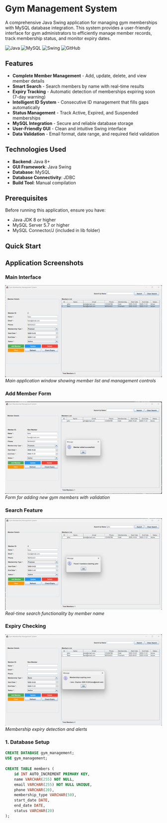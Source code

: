 #  Gym Management System

A comprehensive Java Swing application for managing gym memberships with MySQL database integration. This system provides a user-friendly interface for gym administrators to efficiently manage member records, track membership status, and monitor expiry dates.

![Java](https://img.shields.io/badge/Java-ED8B00?style=for-the-badge&logo=java&logoColor=white)
![MySQL](https://img.shields.io/badge/MySQL-00000F?style=for-the-badge&logo=mysql&logoColor=white)
![Swing](https://img.shields.io/badge/Java_Swing-ED8B00?style=for-the-badge&logo=java&logoColor=white)
![GitHub](https://img.shields.io/badge/GitHub-100000?style=for-the-badge&logo=github&logoColor=white)

##  Features

-  **Complete Member Management** - Add, update, delete, and view member details
-  **Smart Search** - Search members by name with real-time results
-  **Expiry Tracking** - Automatic detection of memberships expiring soon (7-day warning)
-  **Intelligent ID System** - Consecutive ID management that fills gaps automatically
-  **Status Management** - Track Active, Expired, and Suspended memberships
-  **MySQL Integration** - Secure and reliable database storage
-  **User-Friendly GUI** - Clean and intuitive Swing interface
-  **Data Validation** - Email format, date range, and required field validation

##  Technologies Used

- **Backend**: Java 8+
- **GUI Framework**: Java Swing
- **Database**: MySQL
- **Database Connectivity**: JDBC
- **Build Tool**: Manual compilation

##  Prerequisites

Before running this application, ensure you have:

-  Java JDK 8 or higher
-  MySQL Server 5.7 or higher
-  MySQL Connector/J (included in lib folder)

##  Quick Start
##  Application Screenshots

### Main Interface
![Main Interface](screenshots/main-ui.png)
*Main application window showing member list and management controls*

### Add Member Form
![Add Member](screenshots/add-member.png)
*Form for adding new gym members with validation*

### Search Feature
![Search Members](screenshots/search-feature.png)
*Real-time search functionality by member name*

### Expiry Checking
![Expiry Check](screenshots/expiry-check.png)
*Membership expiry detection and alerts*
### 1. Database Setup
```sql
CREATE DATABASE gym_management;
USE gym_management;

CREATE TABLE members (
    id INT AUTO_INCREMENT PRIMARY KEY,
    name VARCHAR(255) NOT NULL,
    email VARCHAR(255) NOT NULL UNIQUE,
    phone VARCHAR(20),
    membership_type VARCHAR(50),
    start_date DATE,
    end_date DATE,
    status VARCHAR(20)
);
